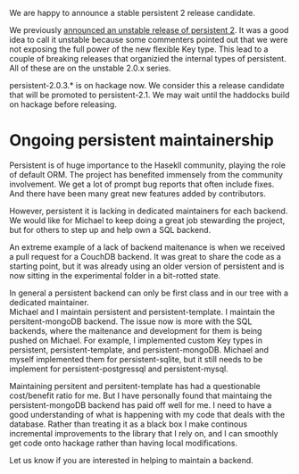 We are happy to announce a stable persistent 2 release candidate.

We previously [announced an unstable release of persistent 2](http://www.yesodweb.com/blog/2014/08/announcing-persistent-2). It was a good idea to call it unstable because some commenters pointed out that we were not exposing the full power of the new flexible Key type. This lead to a couple of breaking releases that organizied the internal types of persistent. All of these are on the unstable 2.0.x series.

persistent-2.0.3.* is on hackage now. We consider this a release candidate that will be promoted to persistent-2.1. We may wait until the haddocks build on hackage before releasing.


# Ongoing persistent maintainership

Persistent is of huge importance to the Hasekll community, playing the role of default ORM.
The project has benefited immensely from the community involvement.
We get a lot of prompt bug reports that often include fixes.
And there have been many great new features added by contributors.

However, persistent it is lacking in dedicated maintainers for each backend. We would like for Michael to keep doing a great job stewarding the project, but for others to step up and help own a SQL backend.

An extreme example of a lack of backend maitenance is when we received a pull request for a CouchDB backend. It was great to share the code as a starting point, but it was already using an older version of persistent and is now sitting in the experimental folder in a bit-rotted state.

In general a persistent backend can only be first class and in our tree with a dedicated maintainer.  
Michael and I maintain persistent and persistent-template. I maintain the persitent-mongoDB backend. The issue now is more with the SQL backends, where the maitenance and development for them is being pushed on Michael. For example, I implemented custom Key types in persistent, persistent-template, and persistent-mongoDB. Michael and myself implemented them for persistent-sqlite, but it still needs to be implement for persistent-postgressql and persistent-mysql.

Maintaining persitent and persitent-template has had a questionable cost/benefit ratio for me. But I have personally found that maintaing the persistent-mongoDB backend has paid off well for me.
I need to have a good understanding of what is happening with my code that deals with the database. Rather than treating it as a black box I make continous incremental improvements to the library that I rely on, and I can smoothly get code onto hackage rather than having local modifications.

Let us know if you are interested in helping to maintain a backend.
